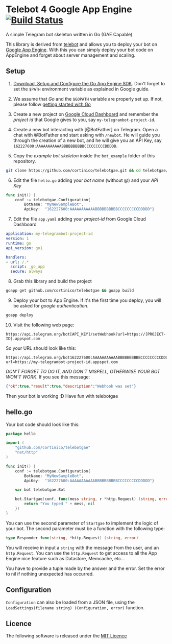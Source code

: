 # Telebot 4 Google App Engine [![Build Status](https://travis-ci.org/cortinico/telebotgae.svg?branch=master)](https://travis-ci.org/cortinico/telebotgae)

A simple Telegram bot skeleton written in Go (GAE Capable)

This library is derived from [telebot](https://github.com/cortinico/telebot) and allows you to deploy your
bot on [Google App Engine](https://appengine.google.com). With this you can simply deploy your bot code on AppEngine and forget about server management and scaling.

## Setup

1. [Download, Setup and Configure the Go App Engine SDK](https://cloud.google.com/appengine/downloads#Google_App_Engine_SDK_for_Go). Don't forget to set the `$PATH` environment variable as explained in Google guide.

2. We assume that *Go* and the `$GOPATH` variable are properly set up. If not, please follow [getting started with Go](https://golang.org/doc/install)

3. Create a new project on [Google Cloud Dashboard](http://cloud.google.com) and remember the *project id* that Google gives to you, say `my-telegrambot-project-id`.

4. Create a new bot interacting with [@BotFather] on Telegram. Open a chat with @BotFather and start asking with `/newbot`. He will guide you through the creation of a new bot, and he will give you an API Key, say `162227600:AAAAAAAAAAABBBBBBBBBBCCCCCCCCCDDDDD`.

5. Copy the *example bot skeleton* inside the `bot_example` folder of this repository.
```bash
git clone https://github.com/cortinico/telebotgae.git && cd telebotgae/bot_example
```

6. Edit the file `hello.go` adding your *bot name* (without @) and your *API Key*
```go
func init() {
	conf := telebotgae.Configuration{
		BotName: "MyNewSampleBot",
		ApiKey:  "162227600:AAAAAAAAAAABBBBBBBBBBCCCCCCCCCDDDDD"}
```

7. Edit the file `app.yaml` adding your *project-id* from Google Cloud Dashboard
```yaml
application: my-telegrambot-project-id
version: 1
runtime: go
api_version: go1

handlers:
- url: /.*
  script: _go_app
  secure: always
```

8. Grab this library and build the project
```bash
goapp get github.com/cortinico/telebotgae && goapp build
```

9. Deploy your bot to App Engine. If it's the first time you deploy, you will be asked for *google authentication*.
```bash
goapp deploy
```

10. Visit the following web page:
```
https://api.telegram.org/bot[API_KEY]/setWebhook?url=https://[PROJECT-ID].appspot.com
```

So your URL should look like this:
```
https://api.telegram.org/bot162227600:AAAAAAAAAAABBBBBBBBBBCCCCCCCCCDDDDD/setWebhook?url=https://my-telegrambot-project-id.appspot.com
```
*DON'T FORGET TO DO IT, AND DON'T MISPELL, OTHERWISE YOUR BOT WON'T WORK*.
If you see this message:
```json
{"ok":true,"result":true,"description":"Webhook was set"}
```

Then your bot is working :D Have fun with telebotgae

## hello.go

Your bot code should look like this:
```go
package hello

import (
	"github.com/cortinico/telebotgae"
	"net/http"
)

func init() {
	conf := telebotgae.Configuration{
		BotName: "MyNewSampleBot",
		ApiKey:  "162227600:AAAAAAAAAAABBBBBBBBBBCCCCCCCCCDDDDD"}

	var bot telebotgae.Bot

	bot.Startgae(conf, func(mess string, r *http.Request) (string, error) {
		return "You typed " + mess, nil
	})
}
```

You can use the second parameter of `Startgae` to implement the logic of your bot.
The second parameter must be a function with the following type:
```go
type Responder func(string, *http.Request) (string, error)
```
You will receive in input a `string` with the message from the user, and an `http.Request`.
You can use the `http.Request` to get access to all the App Engine nice feature such as 
Datastore, Memcache, etc...

You have to provide a tuple made by the answer and the error. Set the error to nil if
nothing unexpected has occurred.

## Configuration

`Configuration` can also be loaded from a JSON file, using the `LoadSettings(filename string) (Configuration, error)`
function.

## Licence

The following software is released under the [MIT Licence](https://github.com/cortinico/telebot/blob/master/LICENSE)
